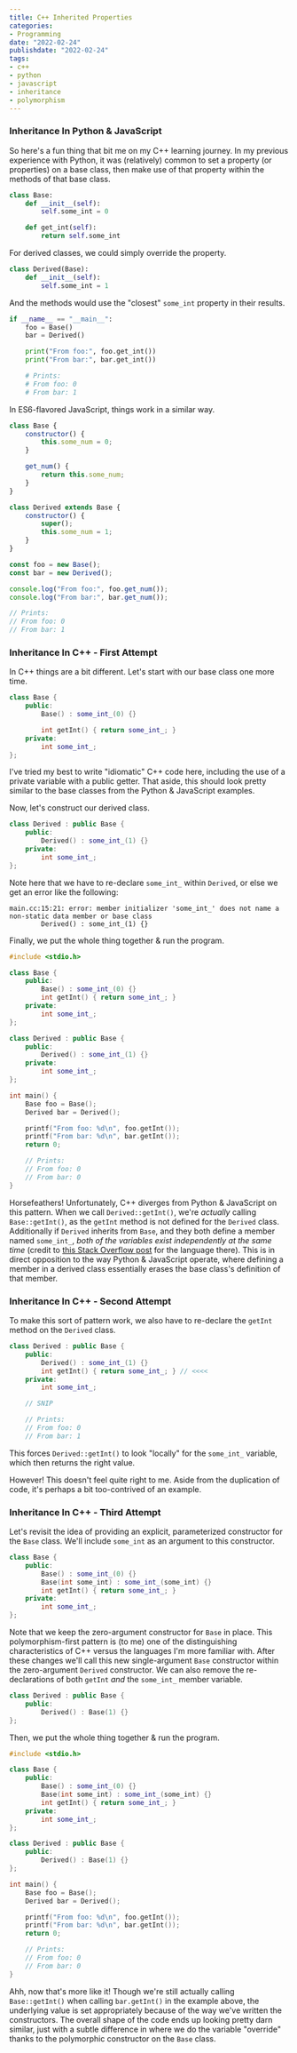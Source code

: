 ```yaml
---
title: C++ Inherited Properties
categories:
- Programming
date: "2022-02-24"
publishdate: "2022-02-24"
tags:
- c++
- python
- javascript
- inheritance
- polymorphism
---
```


### Inheritance In Python & JavaScript
So here's a fun thing that bit me on my C++ learning journey. In my previous experience with Python, it was (relatively) common to set a property (or properties) on a base class, then make use of that property within the methods of that base class.
```python
class Base:
    def __init__(self):
        self.some_int = 0

    def get_int(self):
        return self.some_int
```

For derived classes, we could simply override the property.
```python
class Derived(Base):
    def __init__(self):
        self.some_int = 1
```

And the methods would use the "closest" `some_int` property in their results.
```python
if __name__ == "__main__":
    foo = Base()
    bar = Derived()

    print("From foo:", foo.get_int())
    print("From bar:", bar.get_int())

    # Prints:
    # From foo: 0
    # From bar: 1
```

In ES6-flavored JavaScript, things work in a similar way.
```javascript
class Base {
    constructor() {
        this.some_num = 0;
    }

    get_num() {
        return this.some_num;
    }
}

class Derived extends Base {
    constructor() {
        super();
        this.some_num = 1;
    }
}

const foo = new Base();
const bar = new Derived();

console.log("From foo:", foo.get_num());
console.log("From bar:", bar.get_num());

// Prints:
// From foo: 0
// From bar: 1
```

### Inheritance In C++ - First Attempt
In C++ things are a bit different. Let's start with our base class one more time.
```cpp
class Base {
    public:
        Base() : some_int_(0) {}

        int getInt() { return some_int_; }
    private:
        int some_int_;
};
```

I've tried my best to write "idiomatic" C++ code here, including the use of a private variable with a public getter. That aside, this should look pretty similar to the base classes from the Python & JavaScript examples.

Now, let's construct our derived class.
```cpp
class Derived : public Base {
    public:
        Derived() : some_int_(1) {}
    private:
        int some_int_;
};
```

Note here that we have to re-declare `some_int_` within `Derived`, or else we get an error like the following:
```
main.cc:15:21: error: member initializer 'some_int_' does not name a non-static data member or base class
        Derived() : some_int_(1) {}
```

Finally, we put the whole thing together & run the program.
```cpp
#include <stdio.h>

class Base {
    public:
        Base() : some_int_(0) {}
        int getInt() { return some_int_; }
    private:
        int some_int_;
};

class Derived : public Base {
    public:
        Derived() : some_int_(1) {}
    private:
        int some_int_;
};

int main() {
    Base foo = Base();
    Derived bar = Derived();

    printf("From foo: %d\n", foo.getInt());
    printf("From bar: %d\n", bar.getInt());
    return 0;

    // Prints:
    // From foo: 0
    // From bar: 0
}
```

Horsefeathers! Unfortunately, C++ diverges from Python & JavaScript on this pattern. When we call `Derived::getInt()`, we're _actually_ calling `Base::getInt()`, as the `getInt` method is not defined for the `Derived` class. Additionally if `Derived` inherits from `Base`, and they both define a member named `some_int_`, _both of the variables exist independently at the same time_ (credit to [this Stack Overflow post](https://stackoverflow.com/a/23776250) for the language there). This is in direct opposition to the way Python & JavaScript operate, where defining a member in a derived class essentially erases the base class's definition of that member.

### Inheritance In C++ - Second Attempt
To make this sort of pattern work, we also have to re-declare the `getInt` method on the `Derived` class.
```cpp
class Derived : public Base {
    public:
        Derived() : some_int_(1) {}
        int getInt() { return some_int_; } // <<<<
    private:
        int some_int_;

    // SNIP

    // Prints:
    // From foo: 0
    // From bar: 1
```

This forces `Derived::getInt()` to look "locally" for the `some_int_` variable, which then returns the right value.

However! This doesn't feel quite right to me. Aside from the duplication of code, it's perhaps a bit too-contrived of an example.

### Inheritance In C++ - Third Attempt
Let's revisit the idea of providing an explicit, parameterized constructor for the `Base` class. We'll include `some_int` as an argument to this constructor.
```cpp
class Base {
    public:
        Base() : some_int_(0) {}
        Base(int some_int) : some_int_(some_int) {}
        int getInt() { return some_int_; }
    private:
        int some_int_;
};
```

Note that we keep the zero-argument constructor for `Base` in place. This polymorphism-first pattern is (to me) one of the distinguishing characteristics of C++ versus the languages I'm more familiar with. After these changes we'll call this new single-argument `Base` constructor within the zero-argument `Derived` constructor. We can also remove the re-declarations of both `getInt` _and_ the `some_int_` member variable.
```cpp
class Derived : public Base {
    public:
        Derived() : Base(1) {}
};
```

Then, we put the whole thing together & run the program.
```cpp
#include <stdio.h>

class Base {
    public:
        Base() : some_int_(0) {}
        Base(int some_int) : some_int_(some_int) {}
        int getInt() { return some_int_; }
    private:
        int some_int_;
};

class Derived : public Base {
    public:
        Derived() : Base(1) {}
};

int main() {
    Base foo = Base();
    Derived bar = Derived();

    printf("From foo: %d\n", foo.getInt());
    printf("From bar: %d\n", bar.getInt());
    return 0;

    // Prints:
    // From foo: 0
    // From bar: 0
}
```

Ahh, now that's more like it! Though we're still actually calling `Base::getInt()` when calling `bar.getInt()` in the example above, the underlying value is set appropriately because of the way we've written the constructors. The overall shape of the code ends up looking pretty darn similar, just with a subtle difference in where we do the variable "override" thanks to the polymorphic constructor on the `Base` class.
